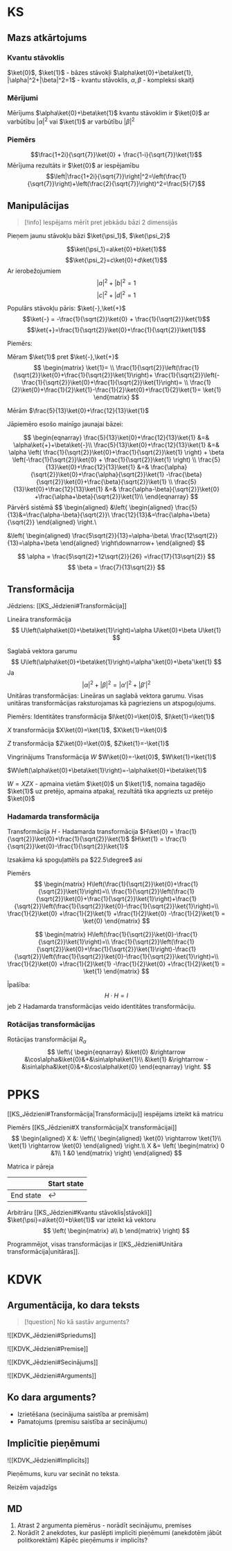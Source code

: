 # KS

## Mazs atkārtojums

### Kvantu stāvoklis

$\ket{0}$, $\ket{1}$ - bāzes stāvokļi
$\alpha\ket{0}+\beta\ket{1}, |\alpha|^2+|\beta|^2=1$ - kvantu stāvoklis, $\alpha, \beta$ - kompleksi skaitļi

### Mērījumi

Mērījums $\alpha\ket{0}+\beta\ket{1}$ kvantu stāvoklim ir $\ket{0}$ ar varbūtību $|\alpha|^2$ vai $\ket{1}$ ar varbūtību $|\beta|^2$

### Piemērs

$$\frac{1+2i}{\sqrt{7}}\ket{0} + \frac{1-i}{\sqrt{7}}\ket{1}$$
Mērījuma rezultāts ir $\ket{0}$ ar iespējamību
$$\left|\frac{1+2i}{\sqrt{7}}\right|^2=\left(\frac{1}{\sqrt{7}}\right)+\left(\frac{2}{\sqrt{7}}\right)^2=\frac{5}{7}$$
## Manipulācijas

>[!info] Iespējams mērīt pret jebkādu bāzi 2 dimensijās

Pieņem jaunu stāvokļu bāzi $\ket{\psi_1}$, $\ket{\psi_2}$

$$\ket{\psi_1}=a\ket{0}+b\ket{1}$$
$$\ket{\psi_2}=c\ket{0}+d\ket{1}$$
Ar ierobežojumiem
$$|a|^2+|b|^2=1$$
$$|c|^2+|d|^2 = 1$$



Populārs stāvokļu pāris: $\ket{-},\ket{+}$
$$\ket{-} = -\frac{1}{\sqrt{2}}\ket{0} + \frac{1}{\sqrt{2}}\ket{1}$$
$$\ket{+}=\frac{1}{\sqrt{2}}\ket{0}+\frac{1}{\sqrt{2}}\ket{1}$$

Piemērs:

Mēram $\ket{1}$ pret $\ket{-},\ket{+}$
$$
\begin{matrix}
\ket{1}= \\
\frac{1}{\sqrt{2}}\left(\frac{1}{\sqrt{2}}\ket{0}+\frac{1}{\sqrt{2}}\ket{1}\right)+
\frac{1}{\sqrt{2}}\left(-\frac{1}{\sqrt{2}}\ket{0}+\frac{1}{\sqrt{2}}\ket{1}\right)= \\
\frac{1}{2}\ket{0}+\frac{1}{2}\ket{1}-\frac{1}{2}\ket{0}+\frac{1}{2}\ket{1}=
\ket{1}
\end{matrix}
$$


Mērām $\frac{5}{13}\ket{0}+\frac{12}{13}\ket{1}$

Jāpiemēro esošo mainīgo jaunajai bāzei:

$$
\begin{eqnarray}
\frac{5}{13}\ket{0}+\frac{12}{13}\ket{1} &=& \alpha\ket{+}+\beta\ket{-}\\
\frac{5}{13}\ket{0}+\frac{12}{13}\ket{1} &=& 
\alpha
\left(
\frac{1}{\sqrt{2}}\ket{0}+\frac{1}{\sqrt{2}}\ket{1}
\right) + 
\beta
\left(-\frac{1}{\sqrt{2}}\ket{0} + \frac{1}{\sqrt{2}}\ket{1}
\right) \\
\frac{5}{13}\ket{0}+\frac{12}{13}\ket{1} &=& 
\frac{\alpha}{\sqrt{2}}\ket{0}+\frac{\alpha}{\sqrt{2}}\ket{1}
-\frac{\beta}{\sqrt{2}}\ket{0}+\frac{\beta}{\sqrt{2}}\ket{1} \\
\frac{5}{13}\ket{0}+\frac{12}{13}\ket{1} &=& 
\frac{\alpha-\beta}{\sqrt{2}}\ket{0} +\frac{\alpha+\beta}{\sqrt{2}}\ket{1}\\
\end{eqnarray}
$$
Pārvērš sistēmā
$$
\begin{aligned}
&\left\{
\begin{aligned}
\frac{5}{13}&=\frac{\alpha-\beta}{\sqrt{2}}\\
\frac{12}{13}&=\frac{\alpha+\beta}{\sqrt{2}}
\end{aligned}
\right.\\

&\left\{
\begin{aligned}
\frac{5\sqrt{2}}{13}=\alpha-\beta\\
\frac{12\sqrt{2}}{13}=\alpha+\beta
\end{aligned}
\right\downarrow+
\end{aligned}
$$

$$
\alpha = \frac{5\sqrt{2}+12\sqrt{2}}{26} =\frac{17}{13\sqrt{2}}
$$
$$
\beta = \frac{7}{13\sqrt{2}}
$$

## Transformācija

Jēdziens: [[KS_Jēdzieni#Transformācija]]

Lineāra transformācija
$$
U\left(\alpha\ket{0}+\beta\ket{1}\right)=\alpha U\ket{0}+\beta U\ket{1}
$$

Saglabā vektora garumu
$$
U\left(\alpha\ket{0}+\beta\ket{1}\right)=\alpha'\ket{0}+\beta'\ket{1}
$$
Ja
$$
|\alpha|^2+|\beta|^2 = |\alpha'|^2+|\beta'|^2
$$
Unitāras transformācijas: Lineāras un saglabā vektora garumu.
Visas unitāras transformācijas raksturojamas kā pagrieziens un atspoguļojums.

Piemērs: 
Identitātes transformācija
$I\ket{0}=\ket{0}$, $I\ket{1}=\ket{1}$

$X$ transformācija
$X\ket{0}=\ket{1}$, $X\ket{1}=\ket{0}$

$Z$ transformācija
$Z\ket{0}=\ket{0}$, $Z\ket{1}=-\ket{1}$


Vingrinājums
Transformācija $W$
$W\ket{0}=-\ket{0}$, $W\ket{1}=\ket{1}$

$W\left(\alpha\ket{0}+\beta\ket{1}\right)=-\alpha\ket{0}+\beta\ket{1}$

$W=XZX$ - apmaina vietām $\ket{0}$ un $\ket{1}$, nomaina tagadējo $\ket{1}$ uz pretējo, apmaina atpakaļ, rezultātā tika apgriezts uz pretējo $\ket{0}$

### Hadamarda transformācija

Transformācija $H$ - Hadamarda transformācija
$H\ket{0} = \frac{1}{\sqrt{2}}\ket{0}+\frac{1}{\sqrt{2}}\ket{1}$
$H\ket{1} = \frac{1}{\sqrt{2}}\ket{0}-\frac{1}{\sqrt{2}}\ket{1}$

Izsakāma kā spoguļattēls pa $22.5\degree$ asi

Piemērs
$$
\begin{matrix}
H\left(\frac{1}{\sqrt{2}}\ket{0}+\frac{1}{\sqrt{2}}\ket{1}\right)=\\
	\frac{1}{\sqrt{2}}\left(\frac{1}{\sqrt{2}}\ket{0}+\frac{1}{\sqrt{2}}\ket{1}\right)+\frac{1}{\sqrt{2}}\left(\frac{1}{\sqrt{2}}\ket{0}-\frac{1}{\sqrt{2}}\ket{1}\right)=\\
	\frac{1}{2}\ket{0} +\frac{1}{2}\ket{1} +\frac{1}{2}\ket{0} -\frac{1}{2}\ket{1} = \ket{0}
\end{matrix}
$$

$$
\begin{matrix}
H\left(\frac{1}{\sqrt{2}}\ket{0}-\frac{1}{\sqrt{2}}\ket{1}\right)=\\
	\frac{1}{\sqrt{2}}\left(\frac{1}{\sqrt{2}}\ket{0}+\frac{1}{\sqrt{2}}\ket{1}\right)-\frac{1}{\sqrt{2}}\left(\frac{1}{\sqrt{2}}\ket{0}-\frac{1}{\sqrt{2}}\ket{1}\right)=\\
	\frac{1}{2}\ket{0} +\frac{1}{2}\ket{1} -\frac{1}{2}\ket{0} +\frac{1}{2}\ket{1} = \ket{1}
\end{matrix}
$$

Īpašība:
$$H\cdot H = I$$ jeb 2 Hadamarda transformācijas veido identitātes transformāciju. 

### Rotācijas transformācijas

Rotācijas transformācijai $R_\alpha$
$$
\left\{
\begin{eqnarray}
&\ket{0} &\rightarrow &\cos\alpha&\ket{0}&+&\sin\alpha\ket{1}\\
&\ket{1} &\rightarrow -&\sin\alpha&\ket{0}&+&\cos\alpha\ket{0}
\end{eqnarray}
\right.
$$
# PPKS

[[KS_Jēdzieni#Transformācija|Transformāciju]] iespējams izteikt kā matricu

Piemērs [[KS_Jēdzieni#X transformācija|X transformācijai]]
$$
\begin{aligned}
X &:
\left\{
\begin{aligned}
\ket{0} \rightarrow \ket{1}\\
\ket{1} \rightarrow \ket{0}
\end{aligned}
\right.\\
X &=
\left(
\begin{matrix}
0 &1\\
1 &0
\end{matrix}
\right)
\end{aligned}
$$

Matrica ir pāreja

|           | Start state      |
| --------- | ---------------- |
| End state | $\hookleftarrow$ |



Arbitrāru [[KS_Jēdzieni#Kvantu stāvoklis|stāvokli]] $\ket{\psi}=a\ket{0}+b\ket{1}$ var izteikt kā vektoru
$$
\left(
\begin{matrix}
a\\
b
\end{matrix}
\right)
$$


Programmējot, visas transformācijas ir [[KS_Jēdzieni#Unitāra transformācija|unitāras]].


# KDVK

## Argumentācija, ko dara teksts


>[!question] No kā sastāv arguments?

![[KDVK_Jēdzieni#Spriedums]]

![[KDVK_Jēdzieni#Premise]]

![[KDVK_Jēdzieni#Secinājums]]

![[KDVK_Jēdzieni#Arguments]]

## Ko dara arguments?

- Izrietēšana (secinājuma saistība ar premisām)
- Pamatojums (premisu saistība ar secinājumu)

## Implicītie pieņēmumi

![[KDVK_Jēdzieni#Implicīts]]

Pieņēmums, kuru var secināt no teksta.

Reizēm vajadzīgs

## MD
1. Atrast 2 argumenta piemērus - norādīt secinājumu, premises
2. Norādīt 2 anekdotes, kur paslēpti implicīti pieņēmumi (anekdotēm jābūt politkorektām) Kāpēc pieņēmums ir implicīts?